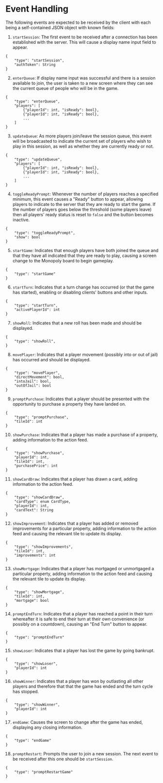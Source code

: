 # Event Handling

The following events are expected to be received by the client with each being a self-contained JSON object with known fields:
1. `startSession`: The first event to be received after a connection has been established with the server. This will cause a display name input field to appear.
```
{
	"type": "startSession",
	"authToken": String
}
```
2. `enterQueue`: If display name input was successful and there is a session available to join, the user is taken to a new screen where they can see the current queue of people who will be in the game.
```
{
	"type": "enterQueue",
	"players": [
		{"playerId": int, "isReady": bool},
		{"playerId": int, "isReady": bool},
		...
	]
}
```
3. `updateQueue`: As more players join/leave the session queue, this event will be broadcasted to indicate the current set of players who wish to play in this session, as well as whether they are currently ready or not.
```
{
	"type": "updateQueue",
	"players": [
		{"playerId": int, "isReady": bool},
		{"playerId": int, "isReady": bool},
		...
	]
}
```
4. `toggleReadyPrompt`: Whenever the number of players reaches a specified minimum, this event causes a "Ready" button to appear, allowing players to indicate to the server that they are ready to start the game. If the number of players goes below the threshold (some players leave) then all players' ready status is reset to `false` and the button becomes inactive.
```
{
	"type": "toggleReadyPrompt",
	"show": bool
}
```
5. `startGame`: Indicates that enough players have both joined the queue and that they have all indicated that they are ready to play, causing a screen change to the Monopoly board to begin gameplay.
```
{
	"type": "startGame"
}
```
6. `startTurn`: Indicates that a turn change has occurred (or that the game has started), enabling or disabling clients' buttons and other inputs.
```
{
	"type": "startTurn",
	"activePlayerId": int
}
```
7. `showRoll`: Indicates that a new roll has been made and should be displayed.
```
{
	"type": "showRoll",
}
```
8. `movePlayer`: Indicates that a player movement (possibly into or out of jail) has occurred and should be displayed.
```
{
	"type": "movePlayer",
	"directMovement": bool,
	"intoJail": bool,
	"outOfJail": bool
}
```
9. `promptPurchase`: Indicates that a player should be presented with the opportunity to purchase a property they have landed on.
```
{
	"type": "promptPurchase",
	"tileId": int
}
```
10. `showPurchase`: Indicates that a player has made a purchase of a property, adding information to the action feed.
```
{
	"type": "showPurchase",
	"playerId": int,
	"tileId": int,
	"purchasePrice": int
}
```
11. `showCardDraw`: Indicates that a player has drawn a card, adding information to the action feed.
```
{
	"type": "showCardDraw",
	"cardType": enum CardType,
	"playerId": int,
	"cardText": String
}
```
12. `showImprovement`: Indicates that a player has added or removed improvements for a particular property, adding information to the action feed and causing the relevant tile to update its display.
```
{
	"type": "showImprovements",
	"tileId": int,
	"improvements": int
}
```
13. `showMortgage`: Indicates that a player has mortgaged or unmortgaged a particular property, adding information to the action feed and causing the relevant tile to update its display.
```
{
	"type": "showMortgage",
	"tileId": int,
	"mortgage": bool
}
```
14. `promptEndTurn`: Indicates that a player has reached a point in their turn whereafter it is safe to end their turn at their own convenience (or possibly on a countdown), causing an "End Turn" button to appear.
```
{
	"type": "promptEndTurn"
}
```
15. `showLoser`: Indicates that a player has lost the game by going bankrupt.
```
{
	"type": "showLoser",
	"playerId": int
}
```
16. `showWinner`: Indicates that a player has won by outlasting all other players and therefore that that the game has ended and the turn cycle has stopped.
```
{
	"type": "showWinner",
	"playerId": int
}
```
17. `endGame`: Causes the screen to change after the game has ended, displaying any closing information.
```
{
	"type": "endGame"
}
```
18. `promptRestart`: Prompts the user to join a new session. The next event to be received after this one should be `startSession`.
```
{
	"type": "promptRestartGame"
}
```

